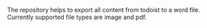 The repository helps to export all content from todoist to a word file. Currently supported file types are image and pdf.

